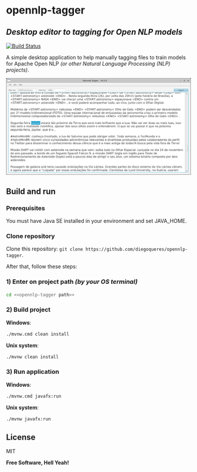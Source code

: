 # opennlp-tagger


## _Desktop editor to tagging for Open NLP models_

[![Build Status](https://travis-ci.org/joemccann/dillinger.svg?branch=master)](https://travis-ci.org/joemccann/dillinger)

A simple desktop application to help manually tagging files to train models for Apache Open NLP _(or other Natural Language Processing (NLP) projects)_.

![Screenshot](./imgs/screenshot.jpg "OpenNlp Tagger Editor")
   

## Build and run

### Prerequisites
You must have Java SE installed in your environment and set JAVA_HOME.

### Clone repository

Clone this repository: `git clone https://github.com/diegoqueres/opennlp-tagger`. 

After that, follow these steps:

### 1) Enter on project path _(by your OS terminal)_
```bash
cd <<opennlp-tagger path>>
```

### 2) Build project

**Windows**:
```bash
./mvnw.cmd clean install
```
**Unix system**:
```bash
./mvnw clean install
```

### 3) Run application

**Windows**:
```bash
./mvnw.cmd javafx:run
```
**Unix system**:
```bash
./mvnw javafx:run
```


## License

MIT

**Free Software, Hell Yeah!**

  [Maven Wrapper]: <https://www.baeldung.com/maven-wrapper>